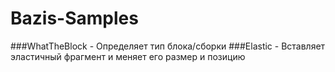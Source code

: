 # Bazis-Samples
###WhatTheBlock - Определяет тип блока/сборки
###Elastic - Вставляет эластичный фрагмент и меняет его размер и позицию
